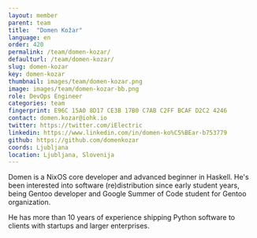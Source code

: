 ```yaml
---
layout: member
parent: team
title:  "Domen Kožar"
language: en
order: 420
permalink: /team/domen-kozar/
defaulturl: /team/domen-kozar/
slug: domen-kozar
key: domen-kozar
thumbnail: images/team/domen-kozar.png
image: images/team/domen-kozar-bb.png
role: DevOps Engineer
categories: team
fingerprint: E96C 15A0 8D17 CE3B 17B0 C7AB C2FF BCAF D2C2 4246
contact: domen.kozar@iohk.io
twitter: https://twitter.com/iElectric
linkedin: https://www.linkedin.com/in/domen-ko%C5%BEar-b753779
github: https://github.com/domenkozar
coords: Ljubljana
location: Ljubljana, Slovenija
---
```

Domen is a NixOS core developer and advanced beginner in Haskell. He's been interested into software (re)distribution since early student years, being Gentoo developer and Google Summer of Code student for Gentoo organization.

He has more than 10 years of experience shipping Python software to clients with startups and larger enterprises.
